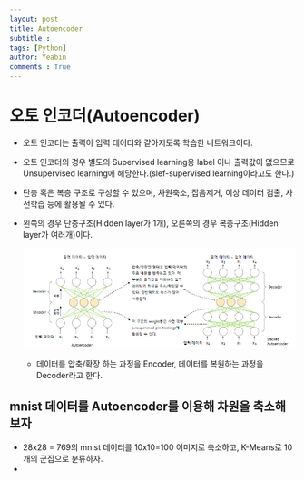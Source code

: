 ```yaml
---
layout: post
title: Autoencoder
subtitle : 
tags: [Python]
author: Yeabin
comments : True
---
```




# 오토 인코더(Autoencoder)

* 오토 인코더는 출력이 입력 데이터와 같아지도록 학습한 네트워크이다.

* 오토 인코더의 경우 별도의 Supervised learning용 label 이나 출력값이 없으므로 Unsupervised learning에 해당한다.(slef-supervised learning이라고도 한다.)

* 단층 혹은 복층 구조로 구성할 수 있으며, 차원축소, 잡음제거, 이상 데이터 검출, 사전학습 등에 활용될 수 있다.

* 왼쪽의 경우 단층구조(Hidden layer가 1개), 오른쪽의 경우 복층구조(Hidden layer가 여러개)이다.

  ![autoencoder](../assets/img/autoencoder.PNG)

  * 데이터를 압축/확장 하는 과정을 Encoder, 데이터를 복원하는 과정을 Decoder라고 한다.

## mnist 데이터를 Autoencoder를 이용해 차원을 축소해보자

* 28x28 = 769의 mnist 데이터를 10x10=100 이미지로 축소하고, K-Means로 10개의 군집으로 분류하자.
* 
